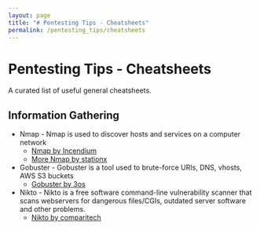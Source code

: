 ```yaml
---
layout: page
title: "# Pentesting Tips - Cheatsheets"
permalink: /pentesting_tips/cheatsheets
---
```


# Pentesting Tips - Cheatsheets

A curated list of useful general cheatsheets.

## Information Gathering

- Nmap - Nmap is used to discover hosts and services on a computer network
  - [Nmap by Incendium](https://github.com/1ncendium/Pentesting-Wiki/wiki/Nmap)
  - [More Nmap by stationx](https://www.stationx.net/nmap-cheat-sheet/)
- Gobuster - Gobuster is a tool used to brute-force URIs, DNS, vhosts, AWS S3 buckets
  - [Gobuster by 3os](https://3os.org/penetration-testing/cheatsheets/gobuster-cheatsheet/)
- Nikto - Nikto is a free software command-line vulnerability scanner that scans webservers for dangerous files/CGIs, outdated server software and other problems.
  - [Nikto by comparitech](https://cdn.comparitech.com/wp-content/uploads/2019/07/NIkto-Cheat-Sheet.pdf)
